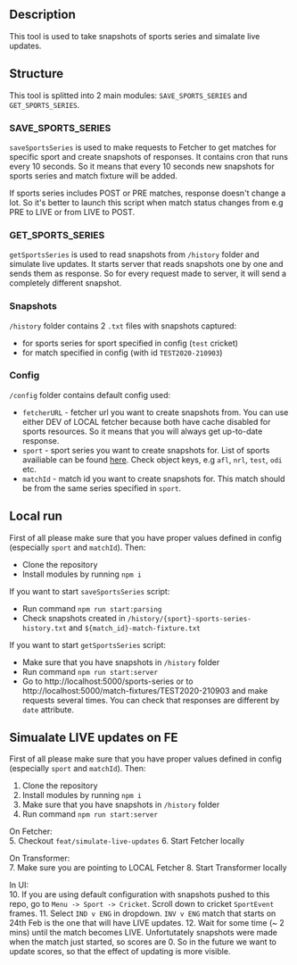 ## Description

This tool is used to take snapshots of sports series and simalate live updates.

## Structure

This tool is splitted into 2 main modules: `SAVE_SPORTS_SERIES` and `GET_SPORTS_SERIES`.
### SAVE_SPORTS_SERIES

`saveSportsSeries` is used to make requests to Fetcher to get matches for specific sport and create snapshots of responses. It contains cron that runs every 10 seconds. So it means that every 10 seconds new snapshots for sports series and match fixture will be added.

If sports series includes POST or PRE matches, response doesn't change a lot. So it's better to launch this script when match status changes from e.g PRE to LIVE or from LIVE to POST.

### GET_SPORTS_SERIES

`getSportsSeries` is used to read snapshots from `/history` folder and simulate live updates. It starts server that reads snapshots one by one and sends them as response. So for every request made to server, it will send a completely different snapshot.

### Snapshots

`/history` folder contains 2 `.txt` files with snapshots captured:
- for sports series for sport specified in config (`test` cricket)
- for match specified in config (with id `TEST2020-210903`)

### Config

`/config` folder contains default config used:
- `fetcherURL` - fetcher url you want to create snapshots from. You can use either DEV of LOCAL fetcher because both have cache disabled for sports resources. So it means that you will always get up-to-date response.
- `sport` - sport series you want to create snapshots for. List of sports availiable can be found [here](https://github.com/newscorp-ghfb/au-metro-reel-fetcher/blob/develop/routers/config/Sports.js). Check object keys, e.g `afl`, `nrl`, `test`, `odi` etc.
- `matchId` - match id you want to create snapshots for. This match should be from the same series specified in `sport`.

## Local run

First of all please make sure that you have proper values defined in config (especially `sport` and `matchId`). Then:

- Clone the repository
- Install modules by running `npm i`

If you want to start `saveSportsSeries` script:
- Run command `npm run start:parsing`
- Check snapshots created in `/history/{sport}-sports-series-history.txt` and `${match_id}-match-fixture.txt`

If you want to start `getSportsSeries` script:
- Make sure that you have snapshots in `/history` folder
- Run command `npm run start:server`
- Go to http://localhost:5000/sports-series or to http://localhost:5000/match-fixtures/TEST2020-210903 and make requests several times. You can check that responses are different by `date` attribute.

## Simualate LIVE updates on FE

First of all please make sure that you have proper values defined in config (especially `sport` and `matchId`). Then:

1. Clone the repository
2. Install modules by running `npm i`
3. Make sure that you have snapshots in `/history` folder
4. Run command `npm run start:server`

On Fetcher:
<br>
5. Checkout `feat/simulate-live-updates`
6. Start Fetcher locally

On Transformer:
<br>
7. Make sure you are pointing to LOCAL Fetcher
8. Start Transformer locally

In UI:
<br>
10. If you are using default configuration with snapshots pushed to this repo, go to `Menu -> Sport -> Cricket`. Scroll down to cricket `SportEvent` frames.
11. Select `IND v ENG` in dropdown. `INV v ENG` match that starts on 24th Feb is the one that will have LIVE updates.
12. Wait for some time (~ 2 mins) until the match becomes LIVE. Unfortutately snapshots were made when the match just started, so scores are 0. So in the future we want to update scores, so that the effect of updating is more visible.

